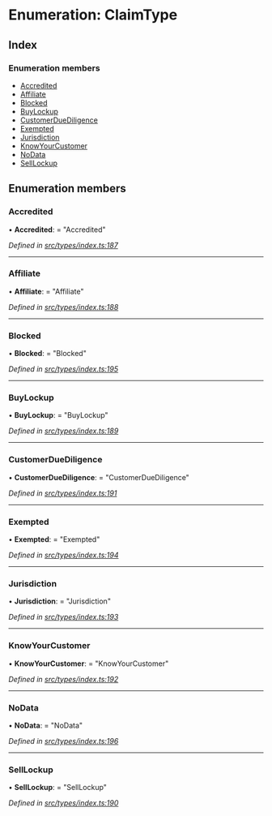 # Enumeration: ClaimType

## Index

### Enumeration members

* [Accredited](claimtype.md#accredited)
* [Affiliate](claimtype.md#affiliate)
* [Blocked](claimtype.md#blocked)
* [BuyLockup](claimtype.md#buylockup)
* [CustomerDueDiligence](claimtype.md#customerduediligence)
* [Exempted](claimtype.md#exempted)
* [Jurisdiction](claimtype.md#jurisdiction)
* [KnowYourCustomer](claimtype.md#knowyourcustomer)
* [NoData](claimtype.md#nodata)
* [SellLockup](claimtype.md#selllockup)

## Enumeration members

###  Accredited

• **Accredited**: = "Accredited"

*Defined in [src/types/index.ts:187](https://github.com/PolymathNetwork/polymesh-sdk/blob/0827a10/src/types/index.ts#L187)*

___

###  Affiliate

• **Affiliate**: = "Affiliate"

*Defined in [src/types/index.ts:188](https://github.com/PolymathNetwork/polymesh-sdk/blob/0827a10/src/types/index.ts#L188)*

___

###  Blocked

• **Blocked**: = "Blocked"

*Defined in [src/types/index.ts:195](https://github.com/PolymathNetwork/polymesh-sdk/blob/0827a10/src/types/index.ts#L195)*

___

###  BuyLockup

• **BuyLockup**: = "BuyLockup"

*Defined in [src/types/index.ts:189](https://github.com/PolymathNetwork/polymesh-sdk/blob/0827a10/src/types/index.ts#L189)*

___

###  CustomerDueDiligence

• **CustomerDueDiligence**: = "CustomerDueDiligence"

*Defined in [src/types/index.ts:191](https://github.com/PolymathNetwork/polymesh-sdk/blob/0827a10/src/types/index.ts#L191)*

___

###  Exempted

• **Exempted**: = "Exempted"

*Defined in [src/types/index.ts:194](https://github.com/PolymathNetwork/polymesh-sdk/blob/0827a10/src/types/index.ts#L194)*

___

###  Jurisdiction

• **Jurisdiction**: = "Jurisdiction"

*Defined in [src/types/index.ts:193](https://github.com/PolymathNetwork/polymesh-sdk/blob/0827a10/src/types/index.ts#L193)*

___

###  KnowYourCustomer

• **KnowYourCustomer**: = "KnowYourCustomer"

*Defined in [src/types/index.ts:192](https://github.com/PolymathNetwork/polymesh-sdk/blob/0827a10/src/types/index.ts#L192)*

___

###  NoData

• **NoData**: = "NoData"

*Defined in [src/types/index.ts:196](https://github.com/PolymathNetwork/polymesh-sdk/blob/0827a10/src/types/index.ts#L196)*

___

###  SellLockup

• **SellLockup**: = "SellLockup"

*Defined in [src/types/index.ts:190](https://github.com/PolymathNetwork/polymesh-sdk/blob/0827a10/src/types/index.ts#L190)*
